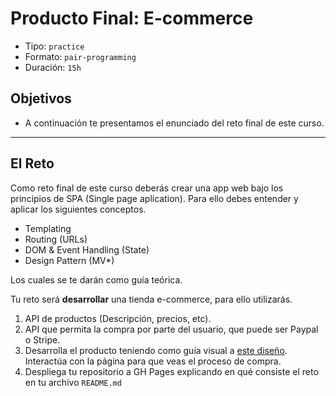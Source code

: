 # Producto Final: E-commerce

- Tipo: `practice`
- Formato: `pair-programming`
- Duración: `15h`

## Objetivos

- A continuación te presentamos el enunciado del reto final de este curso.

***

## El Reto

Como reto final de este curso deberás crear una app web bajo los principios de SPA (Single page aplication).
Para ello debes entender y aplicar los siguientes conceptos.

- Templating
- Routing (URLs)
- DOM & Event Handling (State)
- Design Pattern (MV*)

Los cuales se te darán como guía teórica.

Tu reto será **desarrollar** una tienda e-commerce, para ello utilizarás.

1. API de productos (Descripción, precios, etc).
2. API que permita la compra por parte del usuario, que puede ser Paypal o Stripe.
3. Desarrolla el producto teniendo como guía visual a [este diseño](https://fab.com/). Interactúa con la página para que veas el proceso de compra.
4. Despliega tu repositorio a GH Pages explicando en qué consiste el reto en tu
   archivo `README.md`
